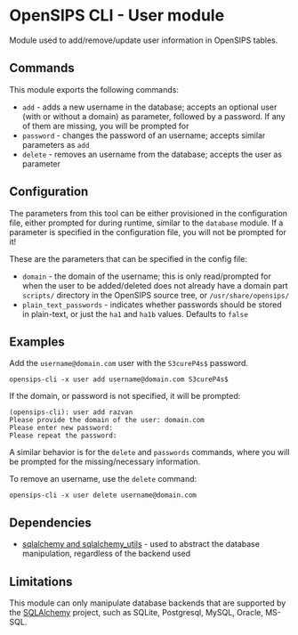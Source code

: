 # OpenSIPS CLI - User module

Module used to add/remove/update user information in OpenSIPS tables.

## Commands

This module exports the following commands:
* `add` - adds a new username in the database; accepts an optional user
(with or without a domain) as parameter, followed by a password. If any of
them are missing, you will be prompted for
* `password` - changes the password of an username; accepts similar parameters
as `add`
* `delete` - removes an username from the database; accepts the user as
parameter

## Configuration

The parameters from this tool can be either provisioned in the configuration
file, either prompted for during runtime, similar to the `database` module.
If a parameter is specified in the configuration file, you will not be
prompted for it!

These are the parameters that can be specified in the config file:
* `domain` - the domain of the username; this is only read/prompted for when
the user to be added/deleted does not already have a domain part
`scripts/` directory in the OpenSIPS source tree, or `/usr/share/opensips/`
* `plain_text_passwords` - indicates whether passwords should be stored in
plain-text, or just the `ha1` and `ha1b` values. Defaults to `false`

## Examples

Add the `username@domain.com` user with the `S3cureP4s$` password.

```
opensips-cli -x user add username@domain.com S3cureP4s$
```

If the domain, or password is not specified, it will be prompted:

```
(opensips-cli): user add razvan
Please provide the domain of the user: domain.com
Please enter new password:
Please repeat the password:
```
A similar behavior is for the `delete` and `passwords` commands, where you
will be prompted for the missing/necessary information.

To remove an username, use the `delete` command:
```
opensips-cli -x user delete username@domain.com
```

## Dependencies

* [sqlalchemy and sqlalchemy_utils](https://www.sqlalchemy.org/) - used to
abstract the database manipulation, regardless of the backend used

## Limitations

This module can only manipulate database backends that are supported by the
[SQLAlchemy](https://www.sqlalchemy.org/) project, such as  SQLite,
Postgresql, MySQL, Oracle, MS-SQL.
